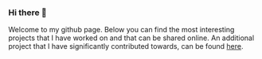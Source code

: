 ### Hi there 👋

Welcome to my github page. Below you can find the most interesting projects that I have worked on and that can be shared online. An additional project that I have significantly contributed towards, can be found [here](https://github.com/a-t-0/spiking-neural-network-of-dominating-set-approximation).
